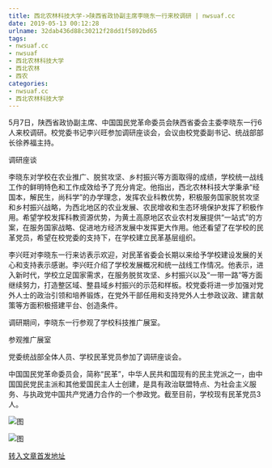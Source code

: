 ```yaml
---
title: 西北农林科技大学->陕西省政协副主席李晓东一行来校调研 | nwsuaf.cc
date: 2019-05-13 00:12:28
urlname: 32dab436d88c30212f28dd1f5892bd65
tags: 
- nwsuaf.cc
- nwsuaf
- 西北农林科技大学
- 西北农林
- 西农
categories:
- nwsuaf.cc
- 西北农林科技大学
---
```



5月7日，陕西省政协副主席、中国国民党革命委员会陕西省委会主委李晓东一行6人来校调研。校党委书记李兴旺参加调研座谈会，会议由校党委副书记、统战部部长徐养福主持。

调研座谈

李晓东对学校在农业推广、脱贫攻坚、乡村振兴等方面取得的成绩，学校统一战线工作的鲜明特色和工作成效给予了充分肯定。他指出，西北农林科技大学秉承“经国本，解民生，尚科学”的办学理念，发挥农业科教优势，积极服务国家脱贫攻坚和乡村振兴战略，为西北地区的农业发展、农民增收和生态环境保护发挥了积极作用。希望学校发挥科教资源优势，为黄土高原地区农业农村发展提供“一站式”的方案，在服务国家战略、促进地方经济发展中发挥更大作用。他还看望了在学校的民革党员，希望在校党委的支持下，在学校建立民革基层组织。

李兴旺对李晓东一行来访表示欢迎，对民革省委会长期以来给予学校建设发展的关心和支持表示感谢。李兴旺介绍了学校发展概况和统一战线工作情况。他表示，进入新时代，学校立足国家需求，在服务脱贫攻坚、乡村振兴以及“一带一路”等方面继续努力，打造整区域、整县域乡村振兴的示范和样板。校党委将进一步加强对党外人士的政治引领和培养锻炼，在党外干部任用和支持党外人士参政议政、建言献策等方面积极搭建平台、创造条件。

调研期间，李晓东一行参观了学校科技推广展室。

参观推广展室

党委统战部全体人员、学校民革党员参加了调研座谈会。

中国国民党革命委员会，简称“民革”，中华人民共和国现有的民主党派之一，由中国国民党民主派和其他爱国民主人士创建，是具有政治联盟特点、为社会主义服务、与执政党中国共产党通力合作的一个参政党。截至目前，学校现有民革党员3人。



![图](https://news.nwsuaf.edu.cn/images/content/2019-05/20190508152331949089.jpg)

![图](https://news.nwsuaf.edu.cn/images/content/2019-05/20190508152350264173.jpg)

[转入文章首发地址](https://news.nwsuaf.edu.cn/xnxw/89418.htm)